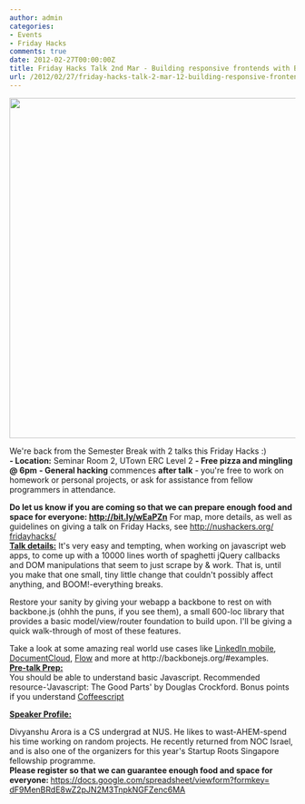 ```yaml
---
author: admin
categories:
- Events
- Friday Hacks
comments: true
date: 2012-02-27T00:00:00Z
title: Friday Hacks Talk 2nd Mar - Building responsive frontends with Backbone.js
url: /2012/02/27/friday-hacks-talk-2-mar-12-building-responsive-frontends-with-backbone-js-by-divyanshu-arora/
---
```


<a href="/img/2012/02/417599_304279572963816_164904410234667_838981_1516059813_n.jpeg"><img class="aligncenter size-full wp-image-2268" title="417599_304279572963816_164904410234667_838981_1516059813_n" src="/img/2012/02/417599_304279572963816_164904410234667_838981_1516059813_n.jpeg" alt="" width="600" /></a>
<div>We're back from the Semester Break with 2 talks this Friday Hacks :)</div>
<div><span>
<strong>- Location</strong><strong>:</strong> Seminar Room 2, UTown ERC Level 2</span>
<strong>- </strong><strong>Free pizza and mingling @ 6pm</strong>
<strong>- </strong><strong>General hacking</strong> commences <strong>after talk</strong> - you're free to work on homework or personal projects, or ask for assistance from fellow programmers in attendance.</div>
<p>
<div><strong>Do let us know if you are coming so that we can prepare enough food and space for everyone: <a href="http://bit.ly/wEaPZn" target="_blank">http://bit.ly/wEaPZn</a></strong>
<span>For </span><span>map, more details, as well as guidelines on giving a talk on Friday Hacks, see <a href="../fridayhacks/" target="_blank">http://nushackers.org/<wbr>fridayhacks/</wbr></a></span></div>
<div></div>
<div><span>
</span></div>
<div>
<div>
<div>
<div>
<div>
<div><span><span><span style="text-decoration: underline;"><strong><span>Talk details:</span></strong></span>
It's very easy and tempting, when working on javascript web apps, to come up with a 10000 lines worth of spaghetti jQuery callbacks and DOM manipulations that seem to just scrape by &amp; work. That is, until you make that one small, tiny little change that couldn't possibly affect anything, and BOOM!-everything breaks.</span></span></div>
<div></div>
<p><div>Restore your sanity by giving your webapp a backbone to rest on with backbone.js (ohhh the puns, if you see them), a small 600-loc library that provides a basic model/view/router foundation to build upon. I'll be giving a quick walk-through of most of these features.</div>
<div></div>
<p><div>Take a look at some amazing real world use cases like <a href="http://www.linkedin.com/static?key=mobile">LinkedIn mobile</a>, <a href="http://www.documentcloud.org/public/search/">DocumentCloud</a>, <a href="http://www.getflow.com/">Flow</a> and more at http://backbonejs.org/#examples.</div>
</div>
</div>
</div>
</div>
</div>
<div><span>
</span></div>
<span><span style="text-decoration: underline;"><strong><span>Pre-talk Prep:</span></strong></span></span>
<div>
<div><span><span>You should be able to understand basic Javascript. Recommended resource-'Javascript: The Good Parts' by Douglas Crockford.
Bonus points if you understand <a href="http://coffeescript.org/">Coffeescript</a></span></span></div>
<div></div><p>
<span><strong><span style="text-decoration: underline;"><span>Speaker Profile:</span></span></strong>
</span>
<div><span>Divyanshu Arora is a CS undergrad at NUS. He likes to wast-AHEM-spend his time working on random projects. He recently returned from NOC Israel, and is also one of the organizers for this year's Startup Roots Singapore fellowship programme.</span></div>
<div></div>
<div>
<div>
<div><span>
</span></div>
</div>
<div><span><strong>Please register so that we can guarantee enough food and space for everyone: </strong><a href="https://docs.google.com/spreadsheet/viewform?formkey=dF9MenBRdE8wZ2pJN2M3TnpkNGFZenc6MA" target="_blank">https://docs.google.<wbr>com/spreadsheet/viewform?<wbr>formkey=<wbr>dF9MenBRdE8wZ2pJN2M3TnpkNGFZen<wbr>c6MA</wbr></wbr></wbr></wbr></a></span></div>
<div><span>
</span></div>
</div>
<div></div>
<div><span>
</span></div>
</div>
